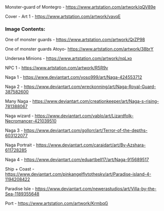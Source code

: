 Monster-guard of Montegro - https://www.artstation.com/artwork/qQV89e


Cover - Art 1 - https://www.artstation.com/artwork/vavqE


### Image Contents: 

One of monster guards - https://www.artstation.com/artwork/QrZP98

One of monster guards Atoyo- https://www.artstation.com/artwork/38brY

Undersea Minions - https://www.artstation.com/artwork/nqLxo

NPC 1 - https://www.artstation.com/artwork/R5R9v

Naga 1 - https://www.deviantart.com/yoso999/art/Naga-424553712

Naga 2 - https://www.deviantart.com/wreckonning/art/Naga-Royal-Guard-387582600

Many Naga - https://www.deviantart.com/creationkeeper/art/Naga-s-rising-781388067

Naga wizard - https://www.deviantart.com/vablo/art/Lizardfolk-Necromancer-421039510

Naga 3 - https://www.deviantart.com/gollorr/art/Terror-of-the-depths-603122077

Naga Portrait - https://www.deviantart.com/caraidart/art/By-Azshara-611728285

Naga 4 - https://www.deviantart.com/eduartbell17/art/Naga-915689517

Ship + Coast - https://www.deviantart.com/pinkangelflytothesky/art/Paradise-island-4-1194208422

Paradise Isle - https://www.deviantart.com/newerastudios/art/Villa-by-the-Sea-1189355648

Port - https://www.artstation.com/artwork/KrmbqG

